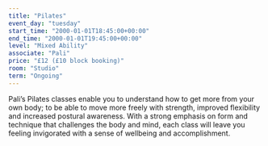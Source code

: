 ```yaml
---
title: "Pilates"
event_day: "tuesday"
start_time: "2000-01-01T18:45:00+00:00"
end_time: "2000-01-01T19:45:00+00:00"
level: "Mixed Ability"
associate: "Pali"
price: "£12 (£10 block booking)"
room: "Studio"
term: "Ongoing"
---
```


Pali’s Pilates classes enable you to understand how to get more from your own body; to be able to move more freely with strength, improved flexibility and increased postural awareness. With a strong emphasis on form and technique that challenges the body and mind, each class will leave you feeling invigorated with a sense of wellbeing and accomplishment.
